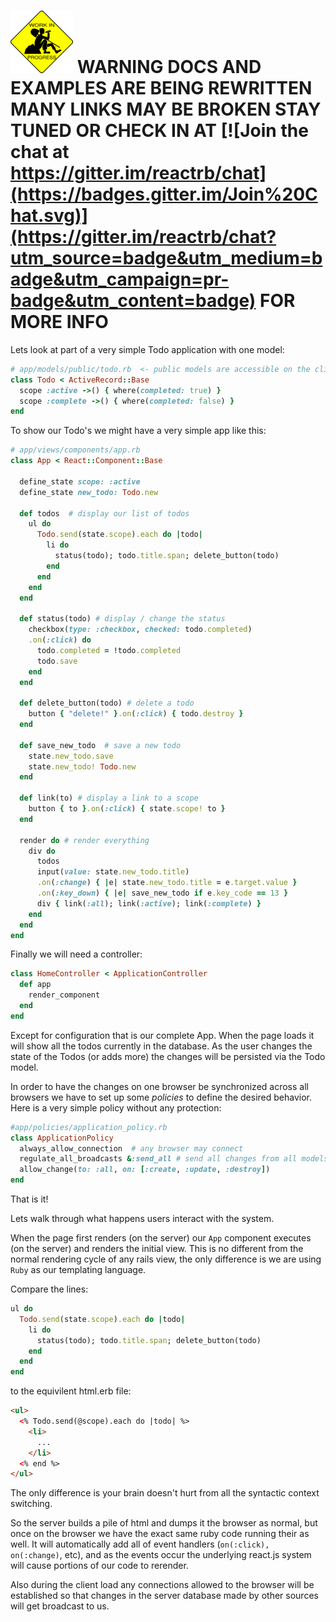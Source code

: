 # ![](/work-in-progress-drinking.png) WARNING DOCS AND EXAMPLES ARE BEING REWRITTEN  MANY LINKS MAY BE BROKEN  STAY TUNED OR CHECK IN AT [![Join the chat at https://gitter.im/reactrb/chat](https://badges.gitter.im/Join%20Chat.svg)](https://gitter.im/reactrb/chat?utm_source=badge&utm_medium=badge&utm_campaign=pr-badge&utm_content=badge) FOR MORE INFO 

Lets look at part of a very simple Todo application with one model:

```ruby
# app/models/public/todo.rb  <- public models are accessible on the client
class Todo < ActiveRecord::Base
  scope :active ->() { where(completed: true) }
  scope :complete ->() { where(completed: false) }
end
```

To show our Todo's we might have a very simple app like this:

```ruby
# app/views/components/app.rb
class App < React::Component::Base

  define_state scope: :active        
  define_state new_todo: Todo.new

  def todos  # display our list of todos
    ul do
      Todo.send(state.scope).each do |todo|
        li do
          status(todo); todo.title.span; delete_button(todo)
        end
      end
    end
  end

  def status(todo) # display / change the status
    checkbox(type: :checkbox, checked: todo.completed)
    .on(:click) do
      todo.completed = !todo.completed
      todo.save
    end
  end

  def delete_button(todo) # delete a todo
    button { "delete!" }.on(:click) { todo.destroy }
  end

  def save_new_todo  # save a new todo
    state.new_todo.save
    state.new_todo! Todo.new
  end

  def link(to) # display a link to a scope
    button { to }.on(:click) { state.scope! to }
  end

  render do # render everything
    div do
      todos
      input(value: state.new_todo.title)
      .on(:change) { |e| state.new_todo.title = e.target.value }
      .on(:key_down) { |e| save_new_todo if e.key_code == 13 }
      div { link(:all); link(:active); link(:complete) }
    end
  end
end
```

Finally we will need a controller:

```ruby
class HomeController < ApplicationController
  def app
    render_component
  end
end
```

Except for configuration that is our complete App.  When the page loads it will show all the todos currently in the database.  As the user changes the state of the Todos (or adds more) the changes will be persisted via the Todo model.

In order to have the changes on one browser be synchronized across all browsers we have to set up some *policies* to define the desired behavior.  Here is a very simple policy without any protection:

```ruby
#app/policies/application_policy.rb
class ApplicationPolicy
  always_allow_connection  # any browser may connect
  regulate_all_broadcasts &:send_all # send all changes from all models
  allow_change(to: :all, on: [:create, :update, :destroy])
end
```

That is it!

Lets walk through what happens users interact with the system.

When the page first renders (on the server) our `App` component executes (on the server) and renders the initial view.  This is no different from the normal rendering cycle of any rails view, the only difference is we are using `Ruby` as our templating language.

Compare the lines:
```ruby
ul do
  Todo.send(state.scope).each do |todo|
    li do
      status(todo); todo.title.span; delete_button(todo)
    end
  end
end
```
to the equivilent html.erb file:
```html
<ul>
  <% Todo.send(@scope).each do |todo| %>
    <li>
      ...
    </li>
  <% end %>
</ul>
```
The only difference is your brain doesn't hurt from all the syntactic context switching.

So the server builds a pile of html and dumps it the browser as normal, but once on the browser we have the exact same ruby code running their as well.  It will automatically add all of event handlers (`on(:click), on(:change)`, etc), and as the events occur the underlying react.js system will cause portions of our code to rerender.

Also during the client load any connections allowed to the browser will be established so that changes in the server database made by other sources will get broadcast to us.
